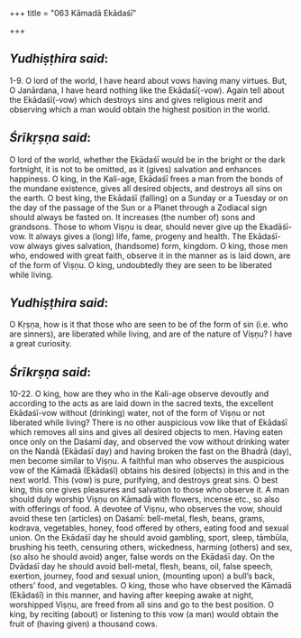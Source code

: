 +++
title = "063 Kāmadā Ekādaśī"

+++
 

## *Yudhiṣṭhira said*:

1-9. O lord of the world, I have heard about vows having many virtues. But, O Janārdana, I have heard nothing like the Ekādaśī(-vow). Again tell about the Ekādaśī(-vow) which destroys sins and gives religious merit and observing which a man would obtain the highest position in the world.

## *Śrīkṛṣṇa said*:

O lord of the world, whether the Ekādaśī would be in the bright or the dark fortnight, it is not to be omitted, as it (gives) salvation and enhances happiness. O king, in the Kali-age, Ekādaśī frees a man from the bonds of the mundane existence, gives all desired objects, and destroys all sins on the earth. O best king, the Ekādaśī (falling) on a Sunday or a Tuesday or on the day of the passage of the Sun or a Planet through a Zodiacal sign should always be fasted on. It increases (the number of) sons and grandsons. Those to whom Viṣṇu is dear, should never give up the Ekadāśī-vow. It always gives a (long) life, fame, progeny and health. The Ekādaśī-vow always gives salvation, (handsome) form, kingdom. O king, those men who, endowed with great faith, observe it in the manner as is laid down, are of the form of Viṣṇu. O king, undoubtedly they are seen to be liberated while living.

## *Yudhiṣṭhira said*:

O Kṛṣṇa, how is it that those who are seen to be of the form of sin (i.e. who are sinners), are liberated while living, and are of the nature of Viṣṇu? I have a great curiosity.

## *Śrīkrṣṇa said*:

10-22. O king, how are they who in the Kali-age observe devoutly and according to the acts as are laid down in the sacred texts, the excellent Ekādaśī-vow without (drinking) water, not of the form of Viṣṇu or not liberated while living? There is no other auspicious vow like that of Ekādaśī which removes all sins and gives all desired objects to men. Having eaten once only on the Daśamī day, and observed the vow without drinking water on the Nandā (Ekādaśī day) and having broken the fast on the Bhadrā (day), men become similar to Viṣṇu. A faithful man who observes the auspicious vow of the Kāmadā (Ekādaśī) obtains his desired (objects) in this and in the next world. This (vow) is pure, purifying, and destroys great sins. O best king, this one gives pleasures and salvation to those who observe it. A man should duly worship Viṣṇu on Kāmadā with flowers, incense etc., so also with offerings of food. A devotee of Viṣṇu, who observes the vow, should avoid these ten (articles) on Daśamī: bell-metal, flesh, beans, grams, kodrava, vegetables, honey, food offered by others, eating food and sexual union. On the Ekādaśī day he should avoid gambling, sport, sleep, tāmbūla, brushing his teeth, censuring others, wickedness, harming (others) and sex, (so also he should avoid) anger, false words on the Ekādaśī day. On the Dvādaśī day he should avoid bell-metal, flesh, beans, oil, false speech, exertion, journey, food and sexual union, (mounting upon) a bull’s back, others’ food, and vegetables. O king, those who have observed the Kāmadā (Ekādaśī) in this manner, and having after keeping awake at night, worshipped Viṣṇu, are freed from all sins and go to the best position. O king, by reciting (about) or listening to this vow (a man) would obtain the fruit of (having given) a thousand cows.


